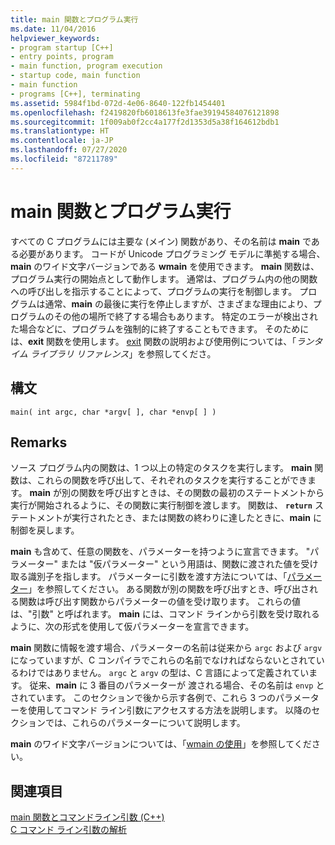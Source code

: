 ```yaml
---
title: main 関数とプログラム実行
ms.date: 11/04/2016
helpviewer_keywords:
- program startup [C++]
- entry points, program
- main function, program execution
- startup code, main function
- main function
- programs [C++], terminating
ms.assetid: 5984f1bd-072d-4e06-8640-122fb1454401
ms.openlocfilehash: f2419820fb6018613fe3fae39194584076121898
ms.sourcegitcommit: 1f009ab0f2cc4a177f2d1353d5a38f164612bdb1
ms.translationtype: HT
ms.contentlocale: ja-JP
ms.lasthandoff: 07/27/2020
ms.locfileid: "87211789"
---
```

# <a name="main-function-and-program-execution"></a>main 関数とプログラム実行

すべての C プログラムには主要な (メイン) 関数があり、その名前は **main** である必要があります。 コードが Unicode プログラミング モデルに準拠する場合、**main** のワイド文字バージョンである **wmain** を使用できます。 **main** 関数は、プログラム実行の開始点として動作します。 通常は、プログラム内の他の関数への呼び出しを指示することによって、プログラムの実行を制御します。 プログラムは通常、**main** の最後に実行を停止しますが、さまざまな理由により、プログラムのその他の場所で終了する場合もあります。 特定のエラーが検出された場合などに、プログラムを強制的に終了することもできます。 そのためには、**exit** 関数を使用します。 [exit](../c-runtime-library/reference/exit-exit-exit.md) 関数の説明および使用例については、「*ランタイム ライブラリ リファレンス*」を参照してくださ。

## <a name="syntax"></a>構文

```
main( int argc, char *argv[ ], char *envp[ ] )
```

## <a name="remarks"></a>Remarks

ソース プログラム内の関数は、1 つ以上の特定のタスクを実行します。 **main** 関数は、これらの関数を呼び出して、それぞれのタスクを実行することができます。 **main** が別の関数を呼び出すときは、その関数の最初のステートメントから実行が開始されるように、その関数に実行制御を渡します。 関数は、 **`return`** ステートメントが実行されたとき、または関数の終わりに達したときに、**main** に制御を戻します。

**main** も含めて、任意の関数を、パラメーターを持つように宣言できます。 "パラメーター" または "仮パラメーター" という用語は、関数に渡された値を受け取る識別子を指します。 パラメーターに引数を渡す方法については、「[パラメーター](../c-language/parameters.md)」を参照してください。 ある関数が別の関数を呼び出すとき、呼び出される関数は呼び出す関数からパラメーターの値を受け取ります。 これらの値は、"引数" と呼ばれます。 **main** には、コマンド ラインから引数を受け取れるように、次の形式を使用して仮パラメーターを宣言できます。

**main** 関数に情報を渡す場合、パラメーターの名前は従来から `argc` および `argv` になっていますが、C コンパイラでこれらの名前でなければならないとされているわけではありません。 `argc` と `argv` の型は、C 言語によって定義されています。 従来、**main** に 3 番目のパラメーターが 渡される場合、その名前は `envp` とされています。 このセクションで後から示す各例で、これら 3 つのパラメーターを使用してコマンド ライン引数にアクセスする方法を説明します。 以降のセクションでは、これらのパラメーターについて説明します。

**main** のワイド文字バージョンについては、「[wmain の使用](../c-language/using-wmain.md)」を参照してください。

## <a name="see-also"></a>関連項目

[main 関数とコマンドライン引数 (C++)](../cpp/main-function-command-line-args.md)\
[C コマンド ライン引数の解析](../c-language/parsing-c-command-line-arguments.md)
